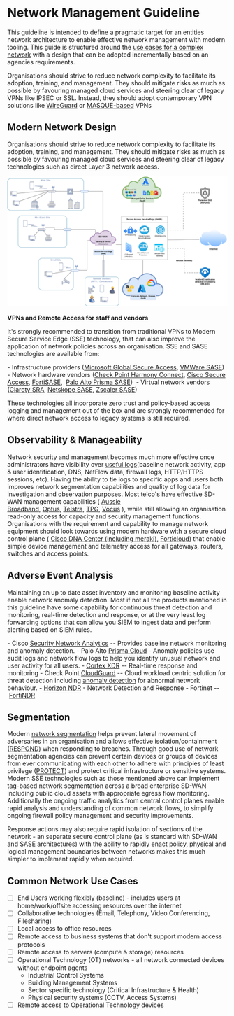 # Network Management Guideline

This guideline is intended to define a pragmatic target for an entities network architecture to enable effective network management with modern tooling. This guide is structured around the [use cases for a complex network](#network-use-cases) with a design that can be adopted incrementally based on an agencies requirements.

Organisations should strive to reduce network complexity to facilitate its adoption, training, and management. They should mitigate risks as much as possible by favouring managed cloud services and steering clear of legacy VPNs like IPSEC or SSL. Instead, they should adopt contemporary VPN solutions like [WireGuard](https://www.wireguard.com/) or [MASQUE-based](https://blog.cloudflare.com/masque-building-a-new-protocol-into-cloudflare-warp/) VPNs

## Modern Network Design

Organisations should strive to reduce network complexity to facilitate its adoption, training, and management. They should mitigate risks as much as possible by favouring managed cloud services and steering clear of legacy technologies such as direct Layer 3 network access.

![Network topology utilising recommended modern SASE solutions.](../images/Network-SASE.png)

**VPNs and Remote Access for staff and vendors**

It's strongly recommended to transition from traditional VPNs to Modern Secure Service Edge (SSE) technology, that can also improve the application of network policies across an organisation. SSE and SASE technologies are available from:

- Infrastructure providers ([Microsoft Global Secure Access](https://learn.microsoft.com/en-us/azure/global-secure-access/overview-what-is-global-secure-access), [VMWare SASE](https://sase.vmware.com/sd-wan/security-services))
- Network hardware vendors ([Check Point Harmony Connect](https://www.checkpoint.com/harmony/connect-sase/), [Cisco Secure Access](https://www.cisco.com/site/us/en/products/security/secure-access/index.html), [FortiSASE](https://www.fortinet.com/products/sase),  [Palo Alto Prisma SASE](https://www.paloaltonetworks.com/sase/access)) 
- Virtual network vendors ([Claroty SRA](https://claroty.com/industrial-cybersecurity/sra), [Netskope SASE](https://www.netskope.com/solutions/secure-access-service-edge), [Zscaler SASE](https://www.zscaler.com/capabilities/secure-access-service-edge))

These technologies all incorporate zero trust and policy-based access logging and management out of the box and are strongly recommended for where direct network access to legacy systems is still required.

## Observability & Manageability 

Network security and management becomes much more effective once administrators have visibility over [useful logs](https://soc.cyber.wa.gov.au/guidelines/further-five/#implementation-guidance-leveraging-network-related-logs)(baseline network activity, app & user identification, DNS, NetFlow data, firewall logs, HTTP/HTTPS sessions, etc). Having the ability to tie logs to specific apps and users both improves network segmentation capabilities and quality of log data for investigation and observation purposes. Most telco's have effective SD-WAN management capabilities ( [Aussie Broadband](https://www.aussiebroadband.com.au/enterprise/network/sd-wan/), [Optus](https://www.optus.com.au/enterprise/networking/network-connectivity/fusion-sd-wan), [Telstra](https://www.telstra.com.au/business-enterprise/products/networks/sdn/sd-wan), [TPG](https://www.tpgtelecom.com.au/business-solutions/sd-wan), [Vocus](https://www.vocus.com.au/enterprise/connectivity/managed-network-services/sd-wan) ), while still allowing an organisation read-only access for capacity and security management functions. Organisations with the requirement and capability to manage network equipment should look towards using modern hardware with a secure cloud control plane ( [Cisco DNA Center (including meraki)](https://www.cisco.com/c/en/us/products/collateral/cloud-systems-management/dna-center/nb-06-dna-center-data-sheet-cte-en.html), [Forticloud](https://www.fortinet.com/content/dam/fortinet/assets/data-sheets/FortiCloud.pdf)) that enable simple device management and telemetry access for all gateways, routers, switches and access points.

## Adverse Event Analysis

Maintaining an up to date asset inventory and monitoring baseline activity enable network anomaly detection. Most if not all the products mentioned in this guideline have some capability for continuous threat detection and monitoring, real-time detection and response, or at the very least log forwarding options that can allow you SIEM to ingest data and perform alerting based on SIEM rules.

- Cisco [Security Network Analytics](https://www.cisco.com/c/en/us/products/collateral/security/stealthwatch/datasheet-c78-739398.html) -- Provides baseline network monitoring and anomaly detection.
- Palo Alto [Prisma Cloud](https://www.paloaltonetworks.com/prisma/cloud/cloud-network-security) - Anomaly policies use audit logs and network flow logs to help you identify unusual network and user activity for all users.
    - [Cortex XDR](https://www.paloaltonetworks.com/engage/cortex-extended-detection-and-response/cortex-xdr-datasheet) -- Real-time response and monitoring
- Check Point [CloudGuard](https://www.checkpoint.com/cloudguard/) -- Cloud workload centric solution for threat detection including [anomaly detection](https://blog.checkpoint.com/securing-the-cloud/cloudguard-intelligence-threat-hunting/) for abnormal network behaviour.
    - [Horizon NDR](https://www.checkpoint.com/horizon/ndr/) - Network Detection and Response
- Fortinet -- [FortiNDR](https://www.fortinet.com/content/dam/fortinet/assets/solution-guides/sb-fortindr.pdf)

## Segmentation

Modern [network segmentation](https://soc.cyber.wa.gov.au/guidelines/further-five/#network-segmentation) helps prevent lateral movement of adversaries in an organisation and allows effective isolation/containment ([RESPOND](https://www.nist.gov/cyberframework/online-learning/five-functions#respond)) when responding to breaches. Through good use of network segmentation agencies can prevent certain devices or groups of devices from ever communicating with each other to adhere with principles of least privilege ([PROTECT](https://www.nist.gov/cyberframework/online-learning/five-functions#protect)) and protect critical infrastructure or sensitive systems. Modern SSE technologies such as those mentioned above can implement tag-based network segmentation across a broad enterprise SD-WAN including public cloud assets with appropriate egress flow monitoring. Additionally the ongoing traffic analytics from central control planes enable rapid analysis and understanding of common network flows, to simplify ongoing firewall policy management and security improvements.

Response actions may also require rapid isolation of sections of the network - an separate secure control plane (as is standard with SD-WAN and SASE architectures) with the ability to rapidly enact policy, physical and logical management boundaries between networks makes this much simpler to implement rapidly when required.

## Common Network Use Cases

- [ ] End Users working flexibly (baseline) - includes users at home/work/offsite accessing resources over the internet
- [ ] Collaborative technologies (Email, Telephony, Video Conferencing, Filesharing)
- [ ] Local access to office resources
- [ ] Remote access to business systems that don't support modern access protocols
- [ ] Remote access to servers (compute & storage) resources
- [ ] Operational Technology (OT) networks - all network connected devices without endpoint agents
    - Industrial Control Systems
    - Building Management Systems
    - Sector specific technology (Critical Infrastructure & Health)
    - Physical security systems (CCTV, Access Systems)
- [ ] Remote access to Operational Technology devices
